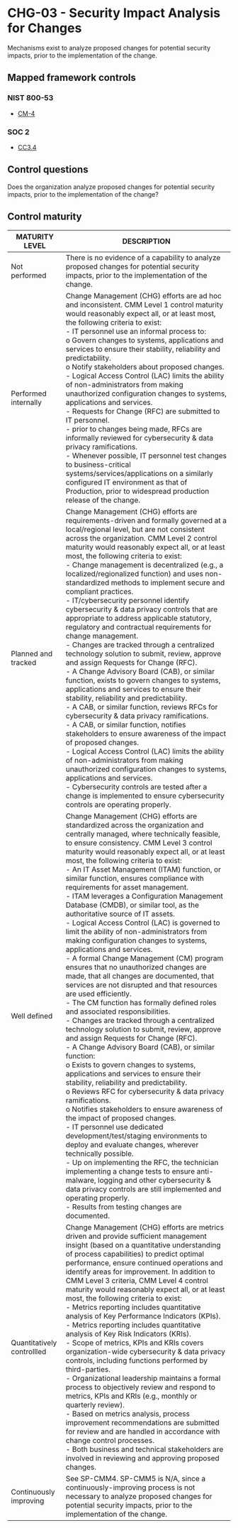 # CHG-03 - Security Impact Analysis for Changes
Mechanisms exist to analyze proposed changes for potential security impacts, prior to the implementation of the change.
## Mapped framework controls
### NIST 800-53
- [CM-4](../nist80053/cm-4.md)
### SOC 2
- [CC3.4](../soc2/cc34.md)
## Control questions
Does the organization analyze proposed changes for potential security impacts, prior to the implementation of the change?
## Control maturity
|       MATURITY LEVEL       |                                                                                                                                                                                                                                                                                                                                                                                                                                                                                                                                                                                                                                                                                                                                                                                                                                                                                                                           DESCRIPTION                                                                                                                                                                                                                                                                                                                                                                                                                                                                                                                                                                                                                                                                                                                                                                                                                                                                                                                           |
|----------------------------|-----------------------------------------------------------------------------------------------------------------------------------------------------------------------------------------------------------------------------------------------------------------------------------------------------------------------------------------------------------------------------------------------------------------------------------------------------------------------------------------------------------------------------------------------------------------------------------------------------------------------------------------------------------------------------------------------------------------------------------------------------------------------------------------------------------------------------------------------------------------------------------------------------------------------------------------------------------------------------------------------------------------------------------------------------------------------------------------------------------------------------------------------------------------------------------------------------------------------------------------------------------------------------------------------------------------------------------------------------------------------------------------------------------------------------------------------------------------------------------------------------------------------------------------------------------------------------------------------------------------------------------------------------------------------------------------------------------------------------------------------------------------------------------------------------------------------------------------------------------------|
| Not performed              | There is no evidence of a capability to analyze proposed changes for potential security impacts, prior to the implementation of the change.                                                                                                                                                                                                                                                                                                                                                                                                                                                                                                                                                                                                                                                                                                                                                                                                                                                                                                                                                                                                                                                                                                                                                                                                                                                                                                                                                                                                                                                                                                                                                                                                                                                                                                                     |
| Performed internally       | Change Management (CHG) efforts are ad hoc and inconsistent. CMM Level 1 control maturity would reasonably expect all, or at least most, the following criteria to exist:<br>- IT personnel use an informal process to:<br>o	Govern changes to systems, applications and services to ensure their stability, reliability and predictability. <br>o	Notify stakeholders about proposed changes.<br>- Logical Access Control (LAC) limits the ability of non-administrators from making unauthorized configuration changes to systems, applications and services.<br>- Requests for Change (RFC) are submitted to IT personnel.<br>- prior to changes being made, RFCs are informally reviewed for cybersecurity & data privacy ramifications.<br>- Whenever possible, IT personnel test changes to business-critical systems/services/applications on a similarly configured IT environment as that of Production, prior to widespread production release of the change.                                                                                                                                                                                                                                                                                                                                                                                                                                                                                                                                                                                                                                                                                                                                                                                                                                                                                           |
| Planned and tracked        | Change Management (CHG) efforts are requirements-driven and formally governed at a local/regional level, but are not consistent across the organization. CMM Level 2 control maturity would reasonably expect all, or at least most, the following criteria to exist:<br>- Change management is decentralized (e.g., a localized/regionalized function) and uses non-standardized methods to implement secure and compliant practices.<br>- IT/cybersecurity personnel identify cybersecurity & data privacy controls that are appropriate to address applicable statutory, regulatory and contractual requirements for change management.<br>- Changes are tracked through a centralized technology solution to submit, review, approve and assign Requests for Change (RFC).<br>- A Change Advisory Board (CAB), or similar function, exists to govern changes to systems, applications and services to ensure their stability, reliability and predictability. <br>- A CAB, or similar function, reviews RFCs for cybersecurity & data privacy ramifications.<br>- A CAB, or similar function, notifies stakeholders to ensure awareness of the impact of proposed changes. <br>- Logical Access Control (LAC) limits the ability of non-administrators from making unauthorized configuration changes to systems, applications and services.<br>- Cybersecurity controls are tested after a change is implemented to ensure cybersecurity controls are operating properly.                                                                                                                                                                                                                                                                                                                                                                                  |
| Well defined               | Change Management (CHG) efforts are standardized across the organization and centrally managed, where technically feasible, to ensure consistency. CMM Level 3 control maturity would reasonably expect all, or at least most, the following criteria to exist:<br>- An IT Asset Management (ITAM) function, or similar function, ensures compliance with requirements for asset management.<br>- ITAM leverages a Configuration Management Database (CMDB), or similar tool, as the authoritative source of IT assets.<br>- Logical Access Control (LAC) is governed to limit the ability of non-administrators from making configuration changes to systems, applications and services.<br>- A formal Change Management (CM) program ensures that no unauthorized changes are made, that all changes are documented, that services are not disrupted and that resources are used efficiently.<br>- The CM function has formally defined roles and associated responsibilities.<br>- Changes are tracked through a centralized technology solution to submit, review, approve and assign Requests for Change (RFC).<br>- A Change Advisory Board (CAB), or similar function:<br>o	Exists to govern changes to systems, applications and services to ensure their stability, reliability and predictability. <br>o	Reviews RFC for cybersecurity & data privacy ramifications.<br>o	Notifies stakeholders to ensure awareness of the impact of proposed changes. <br>- IT personnel use dedicated development/test/staging environments to deploy and evaluate changes, wherever technically possible.<br>- Up on implementing the RFC, the technician implementing a change tests to ensure anti-malware, logging and other cybersecurity & data privacy controls are still implemented and operating properly.<br>- Results from testing changes are documented. |
| Quantitatively controllled | Change Management (CHG) efforts are metrics driven and provide sufficient management insight (based on a quantitative understanding of process capabilities) to predict optimal performance, ensure continued operations and identify areas for improvement. In addition to CMM Level 3 criteria, CMM Level 4 control maturity would reasonably expect all, or at least most, the following criteria to exist:<br>- 	Metrics reporting includes quantitative analysis of Key Performance Indicators (KPIs).<br>- 	Metrics reporting includes quantitative analysis of Key Risk Indicators (KRIs).<br>- 	Scope of metrics, KPIs and KRIs covers organization-wide cybersecurity & data privacy controls, including functions performed by third-parties.<br>- 	Organizational leadership maintains a formal process to objectively review and respond to metrics, KPIs and KRIs (e.g., monthly or quarterly review).<br>- 	Based on metrics analysis, process improvement recommendations are submitted for review and are handled in accordance with change control processes.<br>- 	Both business and technical stakeholders are involved in reviewing and approving proposed changes.                                                                                                                                                                                                                                                                                                                                                                                                                                                                                                                                                                                                                                                                               |
| Continuously improving     | See SP-CMM4. SP-CMM5 is N/A, since a continuously-improving process is not necessary to analyze proposed changes for potential security impacts, prior to the implementation of the change.                                                                                                                                                                                                                                                                                                                                                                                                                                                                                                                                                                                                                                                                                                                                                                                                                                                                                                                                                                                                                                                                                                                                                                                                                                                                                                                                                                                                                                                                                                                                                                                                                                                                     |
